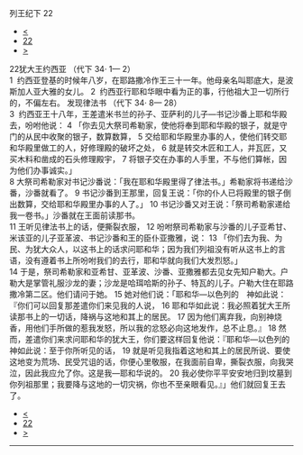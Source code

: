 ﻿





 列王纪下 22




* [<](bible/2KI21.md)
* [22](bible/2KI.md)
* [>](bible/2KI23.md)



 
22犹大王约西亚 （代下
34·
1—
2）  
1  约西亚登基的时候年八岁，在耶路撒冷作王三十一年。他母亲名叫耶底大，是波斯加人亚大雅的女儿。 
2  约西亚行耶和华眼中看为正的事，行他祖大卫一切所行的，不偏左右。 发现律法书 （代下
34·
8—
28）  
3  约西亚王十八年，王差遣米书兰的孙子、亚萨利的儿子—书记沙番上耶和华殿去，吩咐他说： 
4 「你去见大祭司希勒家，使他将奉到耶和华殿的银子，就是守门的从民中收聚的银子，数算数算， 
5 交给耶和华殿里办事的人，使他们转交耶和华殿里做工的人，好修理殿的破坏之处， 
6 就是转交木匠和工人，并瓦匠，又买木料和凿成的石头修理殿宇， 
7 将银子交在办事的人手里，不与他们算帐，因为他们办事诚实。」  
8 大祭司希勒家对书记沙番说：「我在耶和华殿里得了律法书。」希勒家将书递给沙番，沙番就看了。 
9 书记沙番到王那里，回复王说：「你的仆人已将殿里的银子倒出数算，交给耶和华殿里办事的人了。」 
10 书记沙番又对王说：「祭司希勒家递给我一卷书。」沙番就在王面前读那书。  
11 王听见律法书上的话，便撕裂衣服， 
12 吩咐祭司希勒家与沙番的儿子亚希甘、米该亚的儿子亚革波、书记沙番和王的臣仆亚撒雅，说： 
13 「你们去为我、为民、为犹大众人，以这书上的话求问耶和华；因为我们列祖没有听从这书上的言语，没有遵着书上所吩咐我们的去行，耶和华就向我们大发烈怒。」  
14 于是，祭司希勒家和亚希甘、亚革波、沙番、亚撒雅都去见女先知户勒大。户勒大是掌管礼服沙龙的妻；沙龙是哈珥哈斯的孙子、特瓦的儿子。户勒大住在耶路撒冷第二区。他们请问于她。 
15 她对他们说：「耶和华—以色列的　神如此说：『你们可以回复那差遣你们来见我的人说， 
16 耶和华如此说：我必照着犹大王所读那书上的一切话，降祸与这地和其上的居民。 
17 因为他们离弃我，向别神烧香，用他们手所做的惹我发怒，所以我的忿怒必向这地发作，总不止息。』 
18 然而，差遣你们来求问耶和华的犹大王，你们要这样回复他说：『耶和华—以色列的　神如此说：至于你所听见的话， 
19 就是听见我指着这地和其上的居民所说、要使这地变为荒场、民受咒诅的话，你便心里敬服，在我面前自卑，撕裂衣服，向我哭泣，因此我应允了你。这是我—耶和华说的。 
20 我必使你平平安安地归到坟墓到你列祖那里；我要降与这地的一切灾祸，你也不至亲眼看见。』」他们就回复王去了。 
* [<](bible/2KI21.md)
* [22](bible/2KI.md)
* [>](bible/2KI23.md)





---









